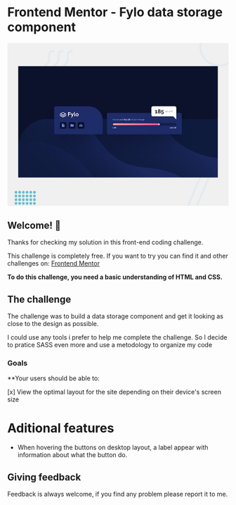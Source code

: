 # Frontend Mentor - Fylo data storage component

![Design preview for the Fylo data storage component coding challenge](./design/desktop-preview.jpg)

## Welcome! 👋

Thanks for checking my solution in this front-end coding challenge.

This challenge is completely free. If you want to try you can find it and other challenges on: [Frontend Mentor](https://www.frontendmentor.io)

**To do this challenge, you need a basic understanding of HTML and CSS.**

## The challenge

The challenge was to build a data storage component and get it looking as close to the design as possible.

I could use any tools i prefer to help me complete the challenge. So I decide to pratice SASS even more and use a metodology to organize my code

### Goals

**Your users should be able to:

[x] View the optimal layout for the site depending on their device's screen size

# Aditional features

- When hovering the buttons on desktop layout, a label appear with information about what the button do.

## Giving feedback

Feedback is always welcome, if you find any problem please report it to me.

